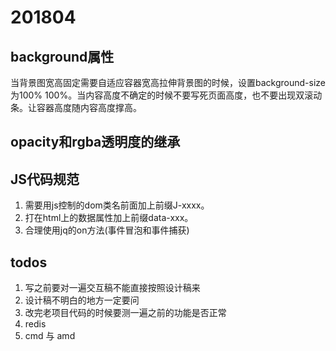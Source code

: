 # 201804
## background属性
当背景图宽高固定需要自适应容器宽高拉伸背景图的时候，设置background-size为100% 100%。当内容高度不确定的时候不要写死页面高度，也不要出现双滚动条。让容器高度随内容高度撑高。
## opacity和rgba透明度的继承
## JS代码规范
1. 需要用js控制的dom类名前面加上前缀J-xxxx。  
2. 打在html上的数据属性加上前缀data-xxx。
3. 合理使用jq的on方法(事件冒泡和事件捕获)
## todos
1. 写之前要对一遍交互稿不能直接按照设计稿来
2. 设计稿不明白的地方一定要问
3. 改完老项目代码的时候要测一遍之前的功能是否正常
4. redis
5. cmd 与 amd